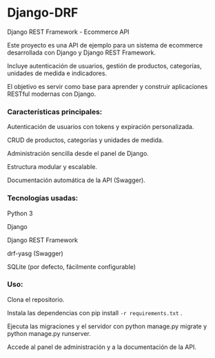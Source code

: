 # Django-DRF
Django REST Framework - Ecommerce API

Este proyecto es una API de ejemplo para un sistema de ecommerce desarrollada con Django y Django REST Framework. 

Incluye autenticación de usuarios, gestión de productos, categorías, unidades de medida e indicadores.

El objetivo es servir como base para aprender y construir aplicaciones RESTful modernas con Django.

### Características principales:

Autenticación de usuarios con tokens y expiración personalizada.

CRUD de productos, categorías y unidades de medida.

Administración sencilla desde el panel de Django.

Estructura modular y escalable.

Documentación automática de la API (Swagger).

### Tecnologías usadas:

Python 3

Django

Django REST Framework

drf-yasg (Swagger)

SQLite (por defecto, fácilmente configurable)

### Uso:

Clona el repositorio.

Instala las dependencias con pip install `-r requirements.txt` .

Ejecuta las migraciones y el servidor con python manage.py migrate y python manage.py runserver.

Accede al panel de administración y a la documentación de la API.
